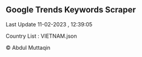 

## Google Trends Keywords Scraper 
 
Last Update 11-02-2023 , 12:39:05

Country List :
VIETNAM.json



© Abdul Muttaqin 
